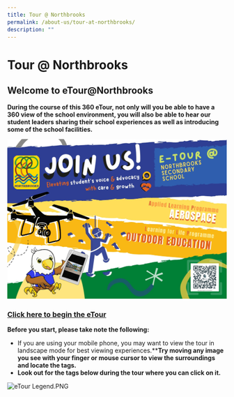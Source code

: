 ```yaml
---
title: Tour @ Northbrooks
permalink: /about-us/tour-at-northbrooks/
description: ""
---
```


Tour @ Northbrooks
==================

Welcome to eTour@Northbrooks
----------------------------

**During the course of this 360 eTour, not only will you be able to have a 360 view of the school environment, you will also be able to hear our student leaders sharing their school experiences as well as introducing some of the school facilities.**

![](/images/MOTD%20Banner.jpeg)

### [Click here to begin the eTour](https://www.thinglink.com/mediacard/1369892137004433411)

**Before you start, please take note the following:**

*   If you are using your mobile phone, you may want to view the tour in landscape mode for best viewing experiences.****Try moving any image you see with your finger or mouse cursor to view the surroundings and locate the tags.**
*   **Look out for the tags below during the tour where you can click on it.**

![eTour Legend.PNG](https://northbrookssec.moe.edu.sg/qql/slot/u833/eTour%20Legend.PNG)